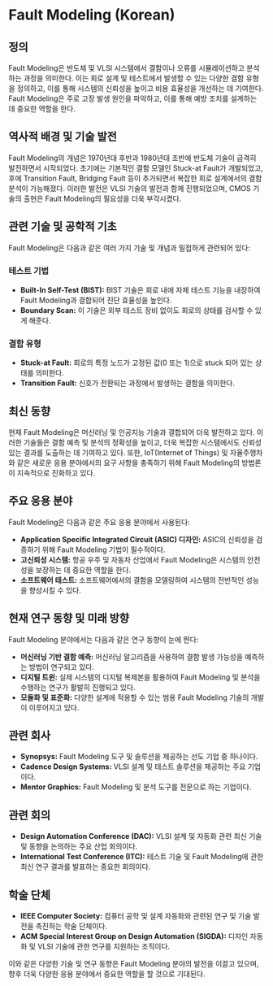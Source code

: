 # Fault Modeling (Korean)

## 정의

Fault Modeling은 반도체 및 VLSI 시스템에서 결함이나 오류를 시뮬레이션하고 분석하는 과정을 의미한다. 이는 회로 설계 및 테스트에서 발생할 수 있는 다양한 결함 유형을 정의하고, 이를 통해 시스템의 신뢰성을 높이고 비용 효율성을 개선하는 데 기여한다. Fault Modeling은 주로 고장 발생 원인을 파악하고, 이를 통해 예방 조치를 설계하는 데 중요한 역할을 한다.

## 역사적 배경 및 기술 발전

Fault Modeling의 개념은 1970년대 후반과 1980년대 초반에 반도체 기술이 급격히 발전하면서 시작되었다. 초기에는 기본적인 결함 모델인 Stuck-at Fault가 개발되었고, 후에 Transition Fault, Bridging Fault 등이 추가되면서 복잡한 회로 설계에서의 결함 분석이 가능해졌다. 이러한 발전은 VLSI 기술의 발전과 함께 진행되었으며, CMOS 기술의 출현은 Fault Modeling의 필요성을 더욱 부각시켰다.

## 관련 기술 및 공학적 기초

Fault Modeling은 다음과 같은 여러 가지 기술 및 개념과 밀접하게 관련되어 있다:

### 테스트 기법

- **Built-In Self-Test (BIST):** BIST 기술은 회로 내에 자체 테스트 기능을 내장하여 Fault Modeling과 결합되어 진단 효율성을 높인다.
- **Boundary Scan:** 이 기술은 외부 테스트 장비 없이도 회로의 상태를 검사할 수 있게 해준다.

### 결함 유형

- **Stuck-at Fault:** 회로의 특정 노드가 고정된 값(0 또는 1)으로 stuck 되어 있는 상태를 의미한다.
- **Transition Fault:** 신호가 전환되는 과정에서 발생하는 결함을 의미한다.

## 최신 동향

현재 Fault Modeling은 머신러닝 및 인공지능 기술과 결합되어 더욱 발전하고 있다. 이러한 기술들은 결함 예측 및 분석의 정확성을 높이고, 더욱 복잡한 시스템에서도 신뢰성 있는 결과를 도출하는 데 기여하고 있다. 또한, IoT(Internet of Things) 및 자율주행차와 같은 새로운 응용 분야에서의 요구 사항을 충족하기 위해 Fault Modeling의 방법론이 지속적으로 진화하고 있다.

## 주요 응용 분야

Fault Modeling은 다음과 같은 주요 응용 분야에서 사용된다:

- **Application Specific Integrated Circuit (ASIC) 디자인:** ASIC의 신뢰성을 검증하기 위해 Fault Modeling 기법이 필수적이다.
- **고신뢰성 시스템:** 항공 우주 및 자동차 산업에서 Fault Modeling은 시스템의 안전성을 보장하는 데 중요한 역할을 한다.
- **소프트웨어 테스트:** 소프트웨어에서의 결함을 모델링하여 시스템의 전반적인 성능을 향상시킬 수 있다.

## 현재 연구 동향 및 미래 방향

Fault Modeling 분야에서는 다음과 같은 연구 동향이 눈에 띈다:

- **머신러닝 기반 결함 예측:** 머신러닝 알고리즘을 사용하여 결함 발생 가능성을 예측하는 방법이 연구되고 있다.
- **디지털 트윈:** 실제 시스템의 디지털 복제본을 활용하여 Fault Modeling 및 분석을 수행하는 연구가 활발히 진행되고 있다.
- **모듈화 및 표준화:** 다양한 설계에 적용할 수 있는 범용 Fault Modeling 기술의 개발이 이루어지고 있다.

## 관련 회사

- **Synopsys:** Fault Modeling 도구 및 솔루션을 제공하는 선도 기업 중 하나이다.
- **Cadence Design Systems:** VLSI 설계 및 테스트 솔루션을 제공하는 주요 기업이다.
- **Mentor Graphics:** Fault Modeling 및 분석 도구를 전문으로 하는 기업이다.

## 관련 회의

- **Design Automation Conference (DAC):** VLSI 설계 및 자동화 관련 최신 기술 및 동향을 논의하는 주요 산업 회의이다.
- **International Test Conference (ITC):** 테스트 기술 및 Fault Modeling에 관한 최신 연구 결과를 발표하는 중요한 회의이다.

## 학술 단체

- **IEEE Computer Society:** 컴퓨터 공학 및 설계 자동화와 관련된 연구 및 기술 발전을 촉진하는 학술 단체이다.
- **ACM Special Interest Group on Design Automation (SIGDA):** 디자인 자동화 및 VLSI 기술에 관한 연구를 지원하는 조직이다. 

이와 같은 다양한 기술 및 연구 동향은 Fault Modeling 분야의 발전을 이끌고 있으며, 향후 더욱 다양한 응용 분야에서 중요한 역할을 할 것으로 기대된다.